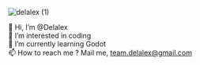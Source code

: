 

![delalex (1)](https://github.com/Delalex/Delalex/assets/28227386/fb1dea0b-5e7b-4408-bfa1-b0441de9649f)




👋 Hi, I’m @Delalex                
👀 I’m interested in coding                     
🌱 I’m currently learning Godot                    
📫 How to reach me ? Mail me, team.delalex@gmail.com                       

<!---
Delalex/Delalex is a ✨ special ✨ repository because its `README.md` (this file) appears on your GitHub profile.
You can click the Preview link to take a look at your changes.
--->
